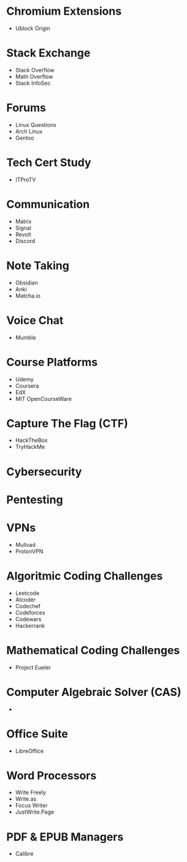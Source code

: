 # Chromium Extensions 
- Ublock Origin

# Stack Exchange
- Stack Overflow
- Math Overflow
- Stack InfoSec

# Forums
- Linux Questions
- Arch Linux
- Gentoo

# Tech Cert Study
- ITProTV 

# Communication 
- Matrix
- Signal
- Revolt
- Discord

# Note Taking 
- Obsidian
- Anki
- Matcha.io

# Voice Chat
- Mumble

# Course Platforms
- Udemy
- Coursera
- EdX
- MIT OpenCourseWare

# Capture The Flag (CTF)
- HackTheBox
- TryHackMe

# Cybersecurity


# Pentesting 


# VPNs
- Mullvad
- ProtonVPN

# Algoritmic Coding Challenges 
- Leetcode
- Atcoder
- Codechef
- Codeforces
- Codewars
- Hackerrank

# Mathematical Coding Challenges
- Project Eueler

# Computer Algebraic Solver (CAS) 
- 

# Office Suite
- LibreOffice

# Word Processors 
- Write Freely
- Write.as
- Focus Writer
- JustWrite.Page

# PDF & EPUB Managers
- Calibre 
